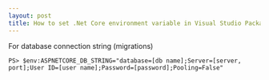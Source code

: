 ```yaml
---
layout: post
title: How to set .Net Core environment variable in Visual Studio Package Manager Console
---
```


For database connection string (migrations)

```
PS> $env:ASPNETCORE_DB_STRING="database=[db name];Server=[server, port];User ID=[user name];Password=[password];Pooling=False"
```
